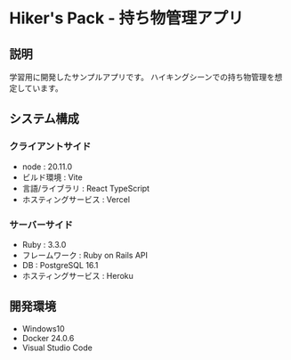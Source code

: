 # Hiker's Pack - 持ち物管理アプリ

## 説明

学習用に開発したサンプルアプリです。
ハイキングシーンでの持ち物管理を想定しています。

## システム構成

### クライアントサイド

* node : 20.11.0
* ビルド環境 : Vite
* 言語/ライブラリ : React TypeScript
* ホスティングサービス : Vercel

### サーバーサイド

* Ruby : 3.3.0
* フレームワーク : Ruby on Rails API
* DB : PostgreSQL 16.1
* ホスティングサービス : Heroku

## 開発環境

* Windows10
* Docker 24.0.6
* Visual Studio Code
